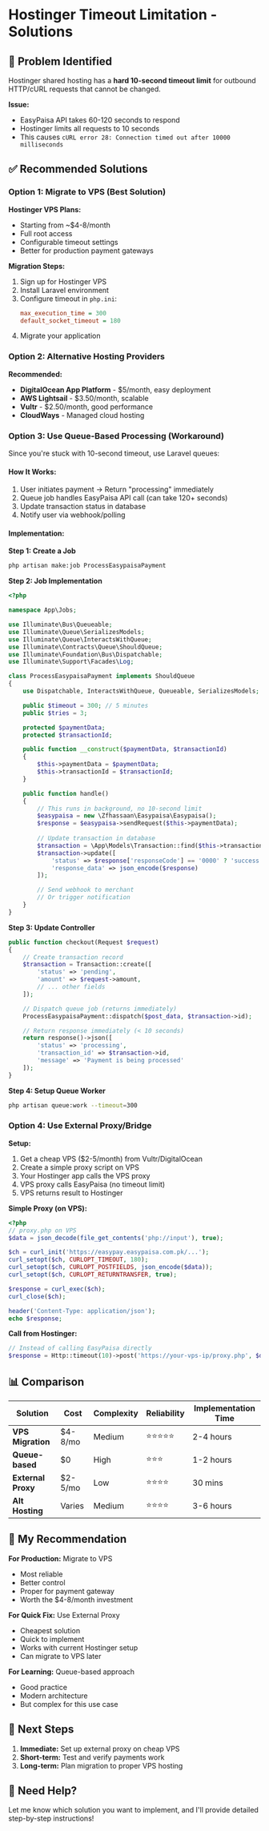 # Hostinger Timeout Limitation - Solutions

## 🔴 Problem Identified

Hostinger shared hosting has a **hard 10-second timeout limit** for outbound HTTP/cURL requests that cannot be changed.

**Issue:**
- EasyPaisa API takes 60-120 seconds to respond
- Hostinger limits all requests to 10 seconds
- This causes `cURL error 28: Connection timed out after 10000 milliseconds`

## ✅ Recommended Solutions

### Option 1: Migrate to VPS (Best Solution)

**Hostinger VPS Plans:**
- Starting from ~$4-8/month
- Full root access
- Configurable timeout settings
- Better for production payment gateways

**Migration Steps:**
1. Sign up for Hostinger VPS
2. Install Laravel environment
3. Configure timeout in `php.ini`:
   ```ini
   max_execution_time = 300
   default_socket_timeout = 180
   ```
4. Migrate your application

### Option 2: Alternative Hosting Providers

**Recommended:**
- **DigitalOcean App Platform** - $5/month, easy deployment
- **AWS Lightsail** - $3.50/month, scalable
- **Vultr** - $2.50/month, good performance
- **CloudWays** - Managed cloud hosting

### Option 3: Use Queue-Based Processing (Workaround)

Since you're stuck with 10-second timeout, use Laravel queues:

#### How It Works:
1. User initiates payment → Return "processing" immediately
2. Queue job handles EasyPaisa API call (can take 120+ seconds)
3. Update transaction status in database
4. Notify user via webhook/polling

#### Implementation:

**Step 1: Create a Job**
```bash
php artisan make:job ProcessEasypaisaPayment
```

**Step 2: Job Implementation**
```php
<?php

namespace App\Jobs;

use Illuminate\Bus\Queueable;
use Illuminate\Queue\SerializesModels;
use Illuminate\Queue\InteractsWithQueue;
use Illuminate\Contracts\Queue\ShouldQueue;
use Illuminate\Foundation\Bus\Dispatchable;
use Illuminate\Support\Facades\Log;

class ProcessEasypaisaPayment implements ShouldQueue
{
    use Dispatchable, InteractsWithQueue, Queueable, SerializesModels;

    public $timeout = 300; // 5 minutes
    public $tries = 3;

    protected $paymentData;
    protected $transactionId;

    public function __construct($paymentData, $transactionId)
    {
        $this->paymentData = $paymentData;
        $this->transactionId = $transactionId;
    }

    public function handle()
    {
        // This runs in background, no 10-second limit
        $easypaisa = new \Zfhassaan\Easypaisa\Easypaisa();
        $response = $easypaisa->sendRequest($this->paymentData);
        
        // Update transaction in database
        $transaction = \App\Models\Transaction::find($this->transactionId);
        $transaction->update([
            'status' => $response['responseCode'] == '0000' ? 'success' : 'failed',
            'response_data' => json_encode($response)
        ]);

        // Send webhook to merchant
        // Or trigger notification
    }
}
```

**Step 3: Update Controller**
```php
public function checkout(Request $request)
{
    // Create transaction record
    $transaction = Transaction::create([
        'status' => 'pending',
        'amount' => $request->amount,
        // ... other fields
    ]);

    // Dispatch queue job (returns immediately)
    ProcessEasypaisaPayment::dispatch($post_data, $transaction->id);

    // Return response immediately (< 10 seconds)
    return response()->json([
        'status' => 'processing',
        'transaction_id' => $transaction->id,
        'message' => 'Payment is being processed'
    ]);
}
```

**Step 4: Setup Queue Worker**
```bash
php artisan queue:work --timeout=300
```

### Option 4: Use External Proxy/Bridge

**Setup:**
1. Get a cheap VPS ($2-5/month) from Vultr/DigitalOcean
2. Create a simple proxy script on VPS
3. Your Hostinger app calls the VPS proxy
4. VPS proxy calls EasyPaisa (no timeout limit)
5. VPS returns result to Hostinger

**Simple Proxy (on VPS):**
```php
<?php
// proxy.php on VPS
$data = json_decode(file_get_contents('php://input'), true);

$ch = curl_init('https://easypay.easypaisa.com.pk/...');
curl_setopt($ch, CURLOPT_TIMEOUT, 180);
curl_setopt($ch, CURLOPT_POSTFIELDS, json_encode($data));
curl_setopt($ch, CURLOPT_RETURNTRANSFER, true);

$response = curl_exec($ch);
curl_close($ch);

header('Content-Type: application/json');
echo $response;
```

**Call from Hostinger:**
```php
// Instead of calling EasyPaisa directly
$response = Http::timeout(10)->post('https://your-vps-ip/proxy.php', $data);
```

## 📊 Comparison

| Solution | Cost | Complexity | Reliability | Implementation Time |
|----------|------|------------|-------------|---------------------|
| **VPS Migration** | $4-8/mo | Medium | ⭐⭐⭐⭐⭐ | 2-4 hours |
| **Queue-based** | $0 | High | ⭐⭐⭐ | 1-2 hours |
| **External Proxy** | $2-5/mo | Low | ⭐⭐⭐⭐ | 30 mins |
| **Alt Hosting** | Varies | Medium | ⭐⭐⭐⭐ | 3-6 hours |

## 🎯 My Recommendation

**For Production:** Migrate to VPS
- Most reliable
- Better control
- Proper for payment gateway
- Worth the $4-8/month investment

**For Quick Fix:** Use External Proxy
- Cheapest solution
- Quick to implement
- Works with current Hostinger setup
- Can migrate to VPS later

**For Learning:** Queue-based approach
- Good practice
- Modern architecture
- But complex for this use case

## 🚀 Next Steps

1. **Immediate:** Set up external proxy on cheap VPS
2. **Short-term:** Test and verify payments work
3. **Long-term:** Plan migration to proper VPS hosting

## 💬 Need Help?

Let me know which solution you want to implement, and I'll provide detailed step-by-step instructions!

